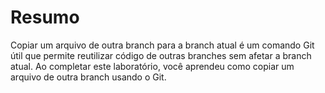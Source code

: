 # Resumo

Copiar um arquivo de outra branch para a branch atual é um comando Git útil que permite reutilizar código de outras branches sem afetar a branch atual. Ao completar este laboratório, você aprendeu como copiar um arquivo de outra branch usando o Git.
